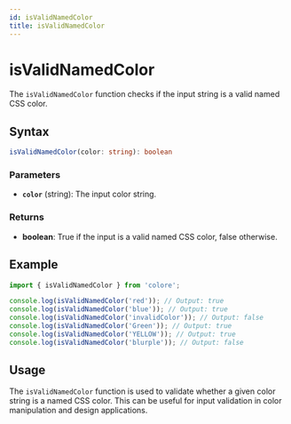 ```yaml
---
id: isValidNamedColor
title: isValidNamedColor
---
```


# isValidNamedColor

The `isValidNamedColor` function checks if the input string is a valid named CSS color.

## Syntax

```typescript
isValidNamedColor(color: string): boolean
```

### Parameters

- **`color`** (string): The input color string.

### Returns

- **boolean**: True if the input is a valid named CSS color, false otherwise.

## Example

```typescript
import { isValidNamedColor } from 'colore';

console.log(isValidNamedColor('red')); // Output: true
console.log(isValidNamedColor('blue')); // Output: true
console.log(isValidNamedColor('invalidColor')); // Output: false
console.log(isValidNamedColor('Green')); // Output: true
console.log(isValidNamedColor('YELLOW')); // Output: true
console.log(isValidNamedColor('blurple')); // Output: false
```

## Usage

The `isValidNamedColor` function is used to validate whether a given color string is a named CSS color. This can be useful for input validation in color manipulation and design applications.
